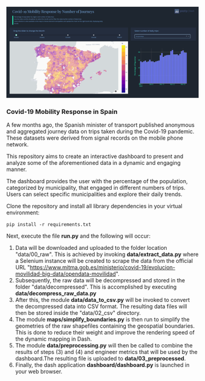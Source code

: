 
![Alt Text](demo.gif)

### Covid-19 Mobility Response in Spain

A few months ago, the Spanish minister of transport published anonymous and aggregated journey data on trips taken during the Covid-19 pandemic. These datasets were derived from signal records on the mobile phone network.

This repository aims to create an interactive dashboard to present and analyze some of the aforementioned data in a dynamic and engaging manner.

The dashboard provides the user with the percentage of the population, categorized by municipality, that engaged in different numbers of trips. Users can select specific municipalities and explore their daily trends.

Clone the repository and install all library dependencies in your virtual environment:

```
pip install -r requirements.txt
```

Next, execute the file **run.py** and the following will occur:

1) Data will be downloaded and uploaded to the folder location "data/00_raw". This is achieved by invoking **data/extract_data.py** where a Selenium instance will be created to scrape the data from the official URL "https://www.mitma.gob.es/ministerio/covid-19/evolucion-movilidad-big-data/opendata-movilidad".
2) Subsequently, the raw data will be decompressed and stored in the folder "data/decompressed". This is accomplished by executing **data/decompress_raw_data.py**
3) After this, the module **data/data_to_csv.py** will be invoked to convert the decompressed data into CSV format. The resulting data files will then be stored inside the "data/02_csv" directory.
4) The module **maps/simplify_boundaries.py** is then run to simplify the geometries of the raw shapefiles containing the geospatial boundaries. This is done to reduce their weight and improve the rendering speed of the dynamic mapping in Dash.
5) The module **data/preprocessing.py** will then be called to combine the results of steps (3) and (4) and engineer metrics that will be used by the dashboard.The resulting file is uploaded to **data/03_preprocessed**.
6) Finally, the dash application **dashboard/dashboard.py** is launched in your web browser.


